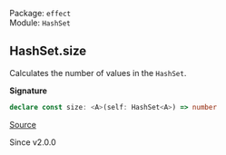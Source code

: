 Package: `effect`<br />
Module: `HashSet`<br />

## HashSet.size

Calculates the number of values in the `HashSet`.

**Signature**

```ts
declare const size: <A>(self: HashSet<A>) => number
```

[Source](https://github.com/Effect-TS/effect/tree/main/packages/effect/src/HashSet.ts#L132)

Since v2.0.0